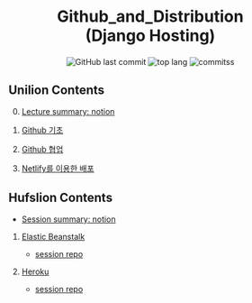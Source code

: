 <h1 align="center">Github_and_Distribution<br>(Django Hosting)</h1>

<div align="center">
  <img alt="GitHub last commit" align="center"
    src="https://img.shields.io/github/last-commit/4923/Github_and_Distribution">
  <img alt="top lang" align="center" src="https://img.shields.io/github/languages/top/4923/Github_and_Distribution">
  <img alt="commitss" align="center" src="https://img.shields.io/github/repo-size/4923/Github_and_Distribution?color=blueviolet">
</div>

## Unilion Contents

0. [Lecture summary: notion](https://www.notion.so/4923i/GitHub-3dd465a963ee47c991c1e008b5a93e98)

1. [Github 기초](https://www.notion.so/Github-7ac081f873a24b1fa1a36412e2573522)

2. [Github 협업](https://www.notion.so/4923i/Github-8dbd8eb135f044f1a0c1b2c876d7cd96)

3. [Netlify를 이용한 배포](https://www.notion.so/4923i/Github-8dbd8eb135f044f1a0c1b2c876d7cd96)

## Hufslion Contents

* [Session summary: notion](https://www.notion.so/4923i/SERVER-6545433fe1bc47e9a73aa04ff3ceadc5)

1. [Elastic Beanstalk](https://www.notion.so/4923i/Elastic-Beanstalk-232182dff9624ef7ae59e2c2e861dbb5)
    * [session repo](https://github.com/Mulgyeol/2020-Django/blob/master/eb.md)

2. [Heroku](https://www.notion.so/4923i/Heroku-a89dbffff40a42b7a4b7cff58f3b05f5)
    * [session repo](https://github.com/Mulgyeol/2020-Django/blob/master/heroku.md)